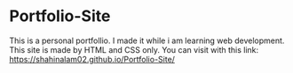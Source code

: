 # Portfolio-Site

This is a personal portfollio. I made it while i am learning web development.
This site is made by HTML and CSS only.
You can visit with this link: https://shahinalam02.github.io/Portfolio-Site/
